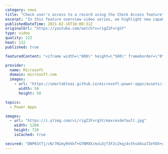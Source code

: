 ```yaml
---
category: news
title: "Check user's access to a record using the Check Access feature"
excerpt: "In this feature overview video series, we highlight new capabilities included in the latest update to Microsoft Power Apps.  This featured product update to Power Apps highlights check access, a new record level security feature admins can use to check and assign security roles.  Get the most out of"
publishedDateTime: 2021-02-16T16:08:31Z
originalUrl: "https://youtube.com/watch?v=rigZ1FvrgSY"
type: video
quality: 122
heat: 122
published: true

featuredContent: "<iframe width=\"800\" height=\"500\" frameborder=\"0\" src=\"https://www.youtube.com/embed/rigZ1FvrgSY\" allow=\"accelerometer; autoplay; encrypted-media; gyroscope; picture-in-picture\" allowfullscreen></iframe>"

provider:
  name: Microsoft
  domain: microsoft.com
  images:
    - url: "https://smartableai.github.io/microsoft-power-apps/assets/images/organizations/microsoft.com-50x50.jpg"
      width: 50
      height: 50

topics:
  - Power Apps

images:
  - url: "https://i.ytimg.com/vi/rigZ1FvrgSY/maxresdefault.jpg"
    width: 1280
    height: 720
    isCached: true

secured: "DNP6StTj/cN/7N1my9VkkT+GTNMXX/mzLOjf3F2c2kqj4vthsO4sa7ZeYDX+g9wSzA0xg6HVKN0dpWrW9GIZb54Nn93cgIgq+l3fG0oLWxXqphmRmZiFf5KByuJqfhz5Y6wz4p9N7d1LTNTp0rDME1uEcL5do3ADXo0FR2hGmocfnyxbqqb61a9GPG1CHt7j0wA+oQt0ikLqIaumUIK74Fd62jN2ttc2GivjZp5alepm1sM3voA0XaWgA1alCWiCW5nHc9qWaWpVMqpyxnHGeXAr8ZD8LfE3ZLBdZkdrJZQ0/o+wuCibJy7gV35MNJZHjzAHuL3qYF8agCEn1UB1GbPtfsmCsg6JNTmfwvJLFDmJaYalcQC1kieWiP2cLJcNTLmNkYqHBgoq64zACgOhiNqLDpcf/LE9l3R/gCG4Jb8JIBPoO+YMERei6sNYFz3v;wW7pNFZAHTWqw+cfUnMP+g=="
---
```


